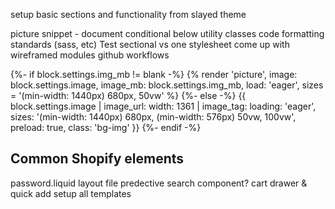 setup basic sections and functionality from slayed theme





picture snippet - document conditional below
utility classes
code formatting standards (sass, etc)
Test sectional vs one stylesheet
come up with wireframed modules 
github workflows


{%- if block.settings.img_mb != blank -%}
	{% render 'picture', image: block.settings.image, image_mb: block.settings.img_mb, load: 'eager', sizes = '(min-width: 1440px) 680px, 50vw' %} 
{%- else -%}
	{{
	block.settings.image 
	| image_url: width: 1361
	| image_tag: loading: 'eager', 
	sizes: '(min-width: 1440px) 680px, (min-width: 576px) 50vw, 100vw', 
	preload: true, 
	class: 'bg-img'
	}}
{%- endif -%}

Common Shopify elements
--------
password.liquid layout file
predective search component?
cart drawer & quick add
setup all templates
